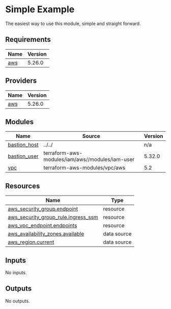 # Simple Example

The easiest way to use this module, simple and straight forward.

<!-- BEGIN_TF_DOCS -->
## Requirements

| Name | Version |
|------|---------|
| <a name="requirement_aws"></a> [aws](#requirement\_aws) | 5.26.0 |

## Providers

| Name | Version |
|------|---------|
| <a name="provider_aws"></a> [aws](#provider\_aws) | 5.26.0 |

## Modules

| Name | Source | Version |
|------|--------|---------|
| <a name="module_bastion_host"></a> [bastion\_host](#module\_bastion\_host) | ../../ | n/a |
| <a name="module_bastion_user"></a> [bastion\_user](#module\_bastion\_user) | terraform-aws-modules/iam/aws//modules/iam-user | 5.32.0 |
| <a name="module_vpc"></a> [vpc](#module\_vpc) | terraform-aws-modules/vpc/aws | 5.2 |

## Resources

| Name | Type |
|------|------|
| [aws_security_group.endpoint](https://registry.terraform.io/providers/hashicorp/aws/5.26.0/docs/resources/security_group) | resource |
| [aws_security_group_rule.ingress_ssm](https://registry.terraform.io/providers/hashicorp/aws/5.26.0/docs/resources/security_group_rule) | resource |
| [aws_vpc_endpoint.endpoints](https://registry.terraform.io/providers/hashicorp/aws/5.26.0/docs/resources/vpc_endpoint) | resource |
| [aws_availability_zones.available](https://registry.terraform.io/providers/hashicorp/aws/5.26.0/docs/data-sources/availability_zones) | data source |
| [aws_region.current](https://registry.terraform.io/providers/hashicorp/aws/5.26.0/docs/data-sources/region) | data source |

## Inputs

No inputs.

## Outputs

No outputs.
<!-- END_TF_DOCS -->